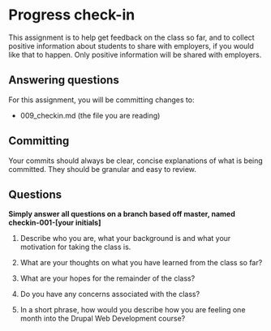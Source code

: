 # Progress check-in
This assignment is to help get feedback on the class so far, and to collect positive information about students to share with employers, if you would like that to happen. Only positive information will be shared with employers.

## Answering questions
For this assignment, you will be committing changes to:
- 009_checkin.md (the file you are reading)

## Committing
Your commits should always be clear, concise explanations of what is being committed. They should be granular and easy to review.

## Questions
**Simply answer all questions on a branch based off master, named checkin-001-[your initials]**

1. Describe who you are, what your background is and what your motivation for taking the class is. 

2. What are your thoughts on what you have learned from the class so far?

3. What are your hopes for the remainder of the class?

4. Do you have any concerns associated with the class? 

5. In a short phrase, how would you describe how you are feeling one month into the Drupal Web Development course?
								
